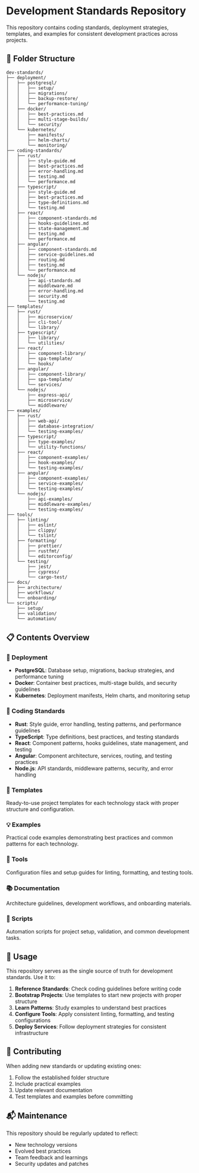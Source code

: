 # Development Standards Repository

This repository contains coding standards, deployment strategies, templates, and examples for consistent development practices across projects.

## 📁 Folder Structure

```
dev-standards/
├── deployment/
│   ├── postgresql/
│   │   ├── setup/
│   │   ├── migrations/
│   │   ├── backup-restore/
│   │   └── performance-tuning/
│   ├── docker/
│   │   ├── best-practices.md
│   │   ├── multi-stage-builds/
│   │   └── security/
│   └── kubernetes/
│       ├── manifests/
│       ├── helm-charts/
│       └── monitoring/
├── coding-standards/
│   ├── rust/
│   │   ├── style-guide.md
│   │   ├── best-practices.md
│   │   ├── error-handling.md
│   │   ├── testing.md
│   │   └── performance.md
│   ├── typescript/
│   │   ├── style-guide.md
│   │   ├── best-practices.md
│   │   ├── type-definitions.md
│   │   └── testing.md
│   ├── react/
│   │   ├── component-standards.md
│   │   ├── hooks-guidelines.md
│   │   ├── state-management.md
│   │   ├── testing.md
│   │   └── performance.md
│   ├── angular/
│   │   ├── component-standards.md
│   │   ├── service-guidelines.md
│   │   ├── routing.md
│   │   ├── testing.md
│   │   └── performance.md
│   └── nodejs/
│       ├── api-standards.md
│       ├── middleware.md
│       ├── error-handling.md
│       ├── security.md
│       └── testing.md
├── templates/
│   ├── rust/
│   │   ├── microservice/
│   │   ├── cli-tool/
│   │   └── library/
│   ├── typescript/
│   │   ├── library/
│   │   └── utilities/
│   ├── react/
│   │   ├── component-library/
│   │   ├── spa-template/
│   │   └── hooks/
│   ├── angular/
│   │   ├── component-library/
│   │   ├── spa-template/
│   │   └── services/
│   └── nodejs/
│       ├── express-api/
│       ├── microservice/
│       └── middleware/
├── examples/
│   ├── rust/
│   │   ├── web-api/
│   │   ├── database-integration/
│   │   └── testing-examples/
│   ├── typescript/
│   │   ├── type-examples/
│   │   └── utility-functions/
│   ├── react/
│   │   ├── component-examples/
│   │   ├── hook-examples/
│   │   └── testing-examples/
│   ├── angular/
│   │   ├── component-examples/
│   │   ├── service-examples/
│   │   └── testing-examples/
│   └── nodejs/
│       ├── api-examples/
│       ├── middleware-examples/
│       └── testing-examples/
├── tools/
│   ├── linting/
│   │   ├── eslint/
│   │   ├── clippy/
│   │   └── tslint/
│   ├── formatting/
│   │   ├── prettier/
│   │   ├── rustfmt/
│   │   └── editorconfig/
│   └── testing/
│       ├── jest/
│       ├── cypress/
│       └── cargo-test/
├── docs/
│   ├── architecture/
│   ├── workflows/
│   └── onboarding/
└── scripts/
    ├── setup/
    ├── validation/
    └── automation/
```

## 📋 Contents Overview

### 🚀 Deployment
- **PostgreSQL**: Database setup, migrations, backup strategies, and performance tuning
- **Docker**: Container best practices, multi-stage builds, and security guidelines
- **Kubernetes**: Deployment manifests, Helm charts, and monitoring setup

### 📝 Coding Standards
- **Rust**: Style guide, error handling, testing patterns, and performance guidelines
- **TypeScript**: Type definitions, best practices, and testing standards
- **React**: Component patterns, hooks guidelines, state management, and testing
- **Angular**: Component architecture, services, routing, and testing practices
- **Node.js**: API standards, middleware patterns, security, and error handling

### 📄 Templates
Ready-to-use project templates for each technology stack with proper structure and configuration.

### 💡 Examples
Practical code examples demonstrating best practices and common patterns for each technology.

### 🔧 Tools
Configuration files and setup guides for linting, formatting, and testing tools.

### 📚 Documentation
Architecture guidelines, development workflows, and onboarding materials.

### 🤖 Scripts
Automation scripts for project setup, validation, and common development tasks.

## 🎯 Usage

This repository serves as the single source of truth for development standards. Use it to:

1. **Reference Standards**: Check coding guidelines before writing code
2. **Bootstrap Projects**: Use templates to start new projects with proper structure
3. **Learn Patterns**: Study examples to understand best practices
4. **Configure Tools**: Apply consistent linting, formatting, and testing configurations
5. **Deploy Services**: Follow deployment strategies for consistent infrastructure

## 🤝 Contributing

When adding new standards or updating existing ones:
1. Follow the established folder structure
2. Include practical examples
3. Update relevant documentation
4. Test templates and examples before committing

## 📬 Maintenance

This repository should be regularly updated to reflect:
- New technology versions
- Evolved best practices
- Team feedback and learnings
- Security updates and patches